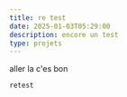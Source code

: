 ```yaml
---
title: re test
date: 2025-01-03T05:29:00
description: encore un test
type: projets
---
```

aller la c'es bon

`retest`
